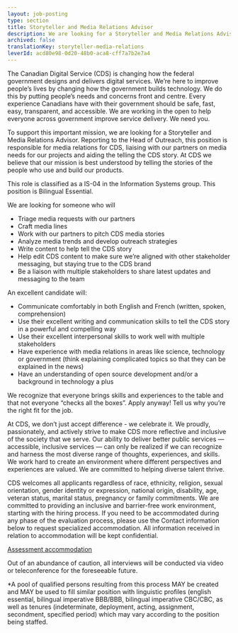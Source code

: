 ```yaml
---
layout: job-posting
type: section
title: Storyteller and Media Relations Advisor
description: We are looking for a Storyteller and Media Relations Advisor. Reporting to the Head of Outreach, this position is responsible for media relations for CDS, liaising with our partners on media needs for our projects and aiding the telling the CDS story.
archived: false
translationKey: storyteller-media-relations
leverId: acd80e98-0d20-48b0-aca8-cff7a7b2e7a4
---
```

The Canadian Digital Service (CDS) is changing how the federal government designs and delivers digital services. We’re here to improve people’s lives by changing how the government builds technology. We do this by putting people’s needs and concerns front and centre. Every experience Canadians have with their government should be safe, fast, easy, transparent, and accessible. We are working in the open to help everyone across government improve service delivery. We need you.

To support this important mission, we are looking for a Storyteller and Media Relations Advisor. Reporting to the Head of Outreach, this position is responsible for media relations for CDS, liaising with our partners on media needs for our projects and aiding the telling the CDS story. At CDS we believe that our mission is best understood by telling the stories of the people who use and build our products. 

This role is classified as a IS-04 in the Information Systems group. This position is Bilingual Essential.

We are looking for someone who will
- Triage media requests with our partners
- Craft media lines
- Work with our partners to pitch CDS media stories 
- Analyze media trends and develop outreach strategies
- Write content to help tell the CDS story
- Help edit CDS content to make sure we’re aligned with other stakeholder messaging, but staying true to the CDS brand
- Be a liaison with multiple stakeholders to share latest updates and messaging to the team

An excellent candidate will: 
- Communicate comfortably in both English and French (written, spoken, comprehension) 
- Use their excellent writing and communication skills to tell the CDS story in a powerful and compelling way
- Use their excellent interpersonal skills to work well with multiple stakeholders
- Have experience with media relations in areas like science, technology or government (think explaining complicated topics so that they can be explained in the news)
- Have an understanding of open source development and/or a background in technology a plus

We recognize that everyone brings skills and experiences to the table and that not everyone “checks all the boxes”. Apply anyway! Tell us why you’re the right fit for the job.

At CDS, we don’t just accept difference - we celebrate it. We proudly, passionately, and actively strive to make CDS more reflective and inclusive of the society that we serve. Our ability to deliver better public services — accessible, inclusive services — can only be realized if we can recognize and harness the most diverse range of thoughts, experiences, and skills. We work hard to create an environment where different perspectives and experiences are valued. We are committed to helping diverse talent thrive.

CDS welcomes all applicants regardless of race, ethnicity, religion, sexual orientation, gender identity or expression, national origin, disability, age, veteran status, marital status, pregnancy or family commitments. We are committed to providing an inclusive and barrier-free work environment, starting with the hiring process. If you need to be accommodated during any phase of the evaluation process, please use the Contact information below to request specialized accommodation. All information received in relation to accommodation will be kept confidential.

[Assessment accommodation](https://www.canada.ca/en/public-service-commission/services/assessment-accommodation-page.html)

Out of an abundance of caution, all interviews will be conducted via video or teleconference for the foreseeable future.

*A pool of qualified persons resulting from this process MAY be created and MAY be used to fill similar position with linguistic profiles (english essential, bilingual imperative BBB/BBB, bilingual imperative CBC/CBC, as well as tenures (indeterminate, deployment, acting, assignment, secondment, specified period) which may vary according to the position being staffed.

